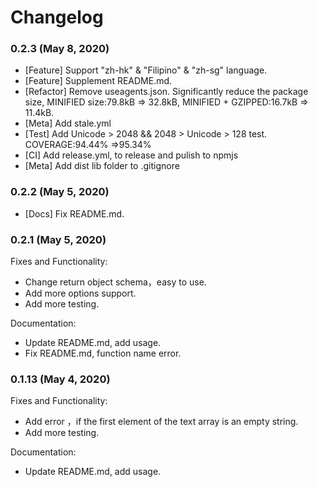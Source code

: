 # Changelog

### 0.2.3 (May 8, 2020)

- [Feature] Support "zh-hk" & "Filipino" & "zh-sg" language.
- [Feature] Supplement README.md.
- [Refactor] Remove useagents.json. Significantly reduce the package size, MINIFIED size:79.8kB => 32.8kB, MINIFIED + GZIPPED:16.7kB => 11.4kB.
- [Meta] Add stale.yml
- [Test] Add Unicode > 2048 && 2048 > Unicode > 128 test. COVERAGE:94.44% =>95.34%
- [CI] Add release.yml, to release and pulish to npmjs
- [Meta] Add dist lib folder to .gitignore

### 0.2.2 (May 5, 2020)

- [Docs] Fix README.md.

### 0.2.1 (May 5, 2020)

Fixes and Functionality:

- Change return object schema，easy to use.
- Add more options support.
- Add more testing.

Documentation:

- Update README.md, add usage.
- Fix README.md, function name error.

### 0.1.13 (May 4, 2020)

Fixes and Functionality:

- Add error ，if the first element of the text array is an empty string.
- Add more testing.

Documentation:

- Update README.md, add usage.
